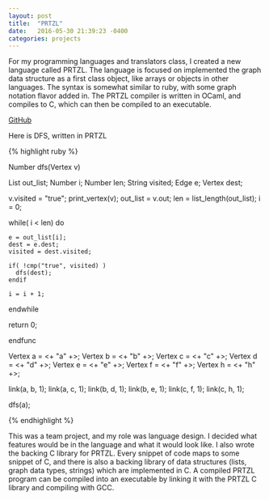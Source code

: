 ```yaml
---
layout: post
title:  "PRTZL"
date:   2016-05-30 21:39:23 -0400
categories: projects
---
```


For my programming languages and translators class, I created a new language
called PRTZL. The language is focused on implemented the graph data structure
as a first class object, like arrays or objects in other languages. The syntax
is somewhat similar to ruby, with some graph notation flavor added in. The PRTZL
compiler is written in OCaml, and compiles to C, which can then be compiled
to an executable.

[GitHub](https://github.com/doctorrustynelson/prtzl)

Here is DFS, written in PRTZL

{% highlight ruby %}

Number dfs(Vertex v)

  List out_list;
  Number i;
  Number len;
  String visited;
  Edge e;
  Vertex dest;

  v.visited = "true";
  print_vertex(v);
  out_list = v.out;
  len = list_length(out_list);
  i = 0;

  while( i < len) do

    e = out_list[i];
    dest = e.dest;
    visited = dest.visited;

    if( !cmp("true", visited) )
      dfs(dest);
    endif

    i = i + 1;

  endwhile

  return 0;

endfunc

Vertex a = <+ "a" +>;
Vertex b = <+ "b" +>;
Vertex c = <+ "c" +>;
Vertex d = <+ "d" +>;
Vertex e = <+ "e" +>;
Vertex f = <+ "f" +>;
Vertex h = <+ "h" +>;

link(a, b, 1);
link(a, c, 1);
link(b, d, 1);
link(b, e, 1);
link(c, f, 1);
link(c, h, 1);

dfs(a);

{% endhighlight %}

This was a team project, and my role was language design. I decided what features
would be in the language and what it would look like. I also wrote the backing C
library for PRTZL. Every snippet of code maps to some snippet of C, and there is also
a backing library of data structures (lists, graph data types, strings) which are
implemented in C. A compiled PRTZL program can be compiled into an executable
by linking it with the PRTZL C library and compiling with GCC.
